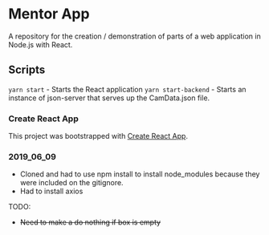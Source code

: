 # Mentor App

A repository for the creation / demonstration of parts of a web application in Node.js with React.

## Scripts

`yarn start` - Starts the React application
`yarn start-backend` - Starts an instance of json-server that serves up the CamData.json file.

### Create React App

This project was bootstrapped with [Create React App](https://github.com/facebook/create-react-app).


### 2019_06_09

- Cloned and had to use npm install to install node_modules because they were included on the gitignore.
- Had to install axios

TODO:
- ~~Need to make a do nothing if box is empty~~


